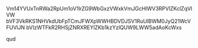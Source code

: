 Vm14YVUxTnRWa2RpUm1oV1lrZG9WbGxzVWxkVmJGcHlWV3RPVlZKclZqVlVW
bVF3VkRKS1NHVkdUbFpTCmJFWXpWWHBDVDJSV1RuUlBWM0JyQ21WcVFUVlJN
bVIzWTFkR2RHSjZNRXREYlZKb1kzYzlQUW9LWW5adAoKcWxs

qud